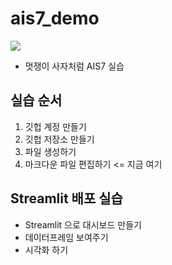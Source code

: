# ais7_demo

<img src="https://img.freepik.com/premium-vector/lion-walk-cute-cartoon-logo-icon-vector-illustration_15473-3079.jpg">

* 멋쟁이 사자처럼 AIS7 실습

## 실습 순서
1. 깃헙 계정 만들기
2. 깃헙 저장소 만들기
3. 파일 생성하기
4. 마크다운 파일 편집하기 <= 지금 여기

## Streamlit 배포 실습
* Streamlit 으로 대시보드 만들기
* 데이터프레임 보여주기
* 시각화 하기
